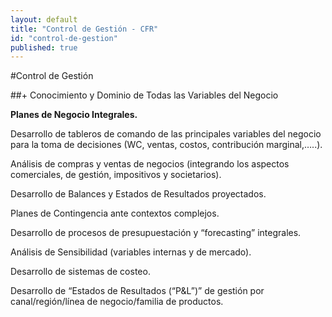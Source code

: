 ```yaml
---
layout: default
title: "Control de Gestión - CFR"
id: "control-de-gestion"
published: true
---
```


#Control de Gestión

##+ Conocimiento y Dominio de Todas las Variables del Negocio

**Planes de Negocio Integrales.**

Desarrollo de tableros de comando de las principales variables del negocio para la toma de decisiones (WC, ventas, costos, contribución marginal,…..).

Análisis de compras y ventas de negocios (integrando los aspectos comerciales, de gestión, impositivos y societarios).

Desarrollo de Balances y Estados de Resultados proyectados.

Planes de Contingencia ante contextos complejos.

Desarrollo de procesos de presupuestación  y “forecasting” integrales.

Análisis de Sensibilidad (variables internas y de mercado).

Desarrollo de sistemas de costeo.

Desarrollo de “Estados de Resultados (“P&L”)”  de gestión por canal/región/línea de negocio/familia de productos.